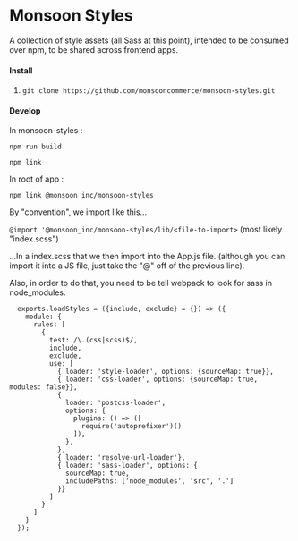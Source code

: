 # Monsoon Styles

A collection of style assets (all Sass at this point), intended to be consumed over npm, to be shared across frontend apps.

#### Install
1. `git clone https://github.com/monsooncommerce/monsoon-styles.git`

#### Develop


In monsoon-styles :

`npm run build`

`npm link`

In root of app :

`npm link @monsoon_inc/monsoon-styles`

By "convention", we import like this...

`@import '@monsoon_inc/monsoon-styles/lib/<file-to-import>` (most likely "index.scss")

...In a index.scss that we then import into the App.js file. (although you can import it into a JS file, just take the "@" off of the previous line).

Also, in order to do that, you need to be tell webpack to look for sass in node_modules.

```
  exports.loadStyles = ({include, exclude} = {}) => ({
    module: {
      rules: [
        {
          test: /\.(css|scss)$/,
          include,
          exclude,
          use: [
            { loader: 'style-loader', options: {sourceMap: true}},
            { loader: 'css-loader', options: {sourceMap: true, modules: false}},
            {
              loader: 'postcss-loader',
              options: {
                plugins: () => ([
                  require('autoprefixer')()
                ]),
              },
            },
            { loader: 'resolve-url-loader'},
            { loader: 'sass-loader', options: {
              sourceMap: true,
              includePaths: ['node_modules', 'src', '.']
            }}
          ]
        }
      ]
    }
  });
```
